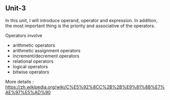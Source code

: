 ## Unit-3
In this unit, I will introduce operand, operator and expression. In addition, the most important thing is the priority and associative of the operators.

Operators involve 
 * arithmetic operators 
 * arithmetic assignment operators
 * increment/decrement operators
 * relational operators
 * logical operators
 * bitwise operators

More details : https://zh.wikipedia.org/wiki/C%E5%92%8CC%2B%2B%E9%81%8B%E7%AE%97%E5%AD%90
